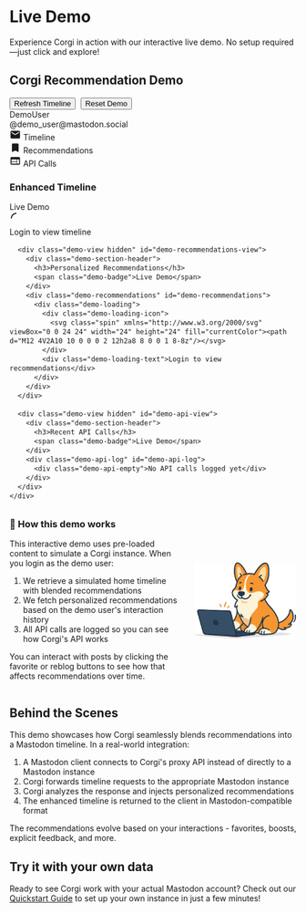 # Live Demo

Experience Corgi in action with our interactive live demo. No setup required—just click and explore!

<div class="corgi-live-demo">
  <div class="demo-header">
    <h2>Corgi Recommendation Demo</h2>
    <div class="demo-controls">
      <button id="demo-refresh-btn" class="corgi-button">Refresh Timeline</button>
      <button id="demo-reset-btn" class="corgi-button" style="margin-left:5px">Reset Demo</button>
    </div>
  </div>
  
  <div class="demo-user-bar">
    <div class="demo-user">
      <div class="demo-avatar"></div>
      <div class="demo-user-info">
        <div class="demo-username">DemoUser</div>
        <div class="demo-instance">@demo_user@mastodon.social</div>
      </div>
    </div>
  </div>
  
  <div class="demo-tabs">
    <div class="demo-tab active" data-view="timeline">
      <svg xmlns="http://www.w3.org/2000/svg" viewBox="0 0 24 24" width="20" height="20" fill="currentColor"><path d="M20 4H4c-1.1 0-1.99.9-1.99 2L2 18c0 1.1.9 2 2 2h16c1.1 0 2-.9 2-2V6c0-1.1-.9-2-2-2zm0 4l-8 5-8-5V6l8 5 8-5v2z"/></svg>
      <span>Timeline</span>
    </div>
    <div class="demo-tab" data-view="recommendations">
      <svg xmlns="http://www.w3.org/2000/svg" viewBox="0 0 24 24" width="20" height="20" fill="currentColor"><path d="M17 3H7c-1.1 0-2 .9-2 2v16l7-3 7 3V5c0-1.1-.9-2-2-2z"/></svg>
      <span>Recommendations</span>
    </div>
    <div class="demo-tab" data-view="api">
      <svg xmlns="http://www.w3.org/2000/svg" viewBox="0 0 24 24" width="20" height="20" fill="currentColor"><path d="M20 4H4c-1.1 0-1.99.9-1.99 2L2 18c0 1.1.9 2 2 2h16c1.1 0 2-.9 2-2V6c0-1.1-.9-2-2-2zm-5 14H4v-4h11v4zm0-5H4V9h11v4zm5 5h-4V9h4v9z"/></svg>
      <span>API Calls</span>
    </div>
  </div>
  
  <div class="demo-container">
    <div class="demo-content">
      <div class="demo-view" id="demo-timeline-view">
        <div class="demo-section-header">
          <h3>Enhanced Timeline</h3>
          <span class="demo-badge">Live Demo</span>
        </div>
        <div class="demo-timeline" id="demo-timeline">
          <div class="demo-loading">
            <div class="demo-loading-icon">
              <svg class="spin" xmlns="http://www.w3.org/2000/svg" viewBox="0 0 24 24" width="24" height="24" fill="currentColor"><path d="M12 4V2A10 10 0 0 0 2 12h2a8 8 0 0 1 8-8z"/></svg>
            </div>
            <div class="demo-loading-text">Login to view timeline</div>
          </div>
        </div>
      </div>
      
      <div class="demo-view hidden" id="demo-recommendations-view">
        <div class="demo-section-header">
          <h3>Personalized Recommendations</h3>
          <span class="demo-badge">Live Demo</span>
        </div>
        <div class="demo-recommendations" id="demo-recommendations">
          <div class="demo-loading">
            <div class="demo-loading-icon">
              <svg class="spin" xmlns="http://www.w3.org/2000/svg" viewBox="0 0 24 24" width="24" height="24" fill="currentColor"><path d="M12 4V2A10 10 0 0 0 2 12h2a8 8 0 0 1 8-8z"/></svg>
            </div>
            <div class="demo-loading-text">Login to view recommendations</div>
          </div>
        </div>
      </div>
      
      <div class="demo-view hidden" id="demo-api-view">
        <div class="demo-section-header">
          <h3>Recent API Calls</h3>
          <span class="demo-badge">Live Demo</span>
        </div>
        <div class="demo-api-log" id="demo-api-log">
          <div class="demo-api-empty">No API calls logged yet</div>
        </div>
      </div>
    </div>
  </div>
</div>

<div class="corgi-card" style="margin-top: 2rem;">
  <div style="display: flex; flex-wrap: wrap; align-items: center; gap: 1.5rem;">
    <div style="flex: 1; min-width: 280px;">
      <h3 style="margin-top: 0;">🔎 How this demo works</h3>
      <p>This interactive demo uses pre-loaded content to simulate a Corgi instance. When you login as the demo user:</p>
      <ol>
        <li>We retrieve a simulated home timeline with blended recommendations</li>
        <li>We fetch personalized recommendations based on the demo user's interaction history</li>
        <li>All API calls are logged so you can see how Corgi's API works</li>
      </ol>
      <p>You can interact with posts by clicking the favorite or reblog buttons to see how that affects recommendations over time.</p>
    </div>
    <div style="flex-shrink: 0; text-align: center;">
      <img src="../assets/corgi-hero.png" alt="Corgi Hero" width="180" style="margin-bottom: 0.5rem;">
    </div>
  </div>
</div>

## Behind the Scenes

This demo showcases how Corgi seamlessly blends recommendations into a Mastodon timeline. In a real-world integration:

1. A Mastodon client connects to Corgi's proxy API instead of directly to a Mastodon instance
2. Corgi forwards timeline requests to the appropriate Mastodon instance
3. Corgi analyzes the response and injects personalized recommendations
4. The enhanced timeline is returned to the client in Mastodon-compatible format

The recommendations evolve based on your interactions - favorites, boosts, explicit feedback, and more.

## Try it with your own data

Ready to see Corgi work with your actual Mastodon account? Check out our [Quickstart Guide](quickstart.md) to set up your own instance in just a few minutes!

<script type="text/javascript">
// This script will be executed when the page loads
document.addEventListener('DOMContentLoaded', function() {
  // Demo data
  const demoUser = {
    id: 'demo_user_123',
    username: 'DemoUser',
    instance: 'mastodon.social',
    avatar: 'https://source.boringavatars.com/beam/120/DemoUser?colors=ffb300,ff8f00,ffca28,ffe082,fff8e1'
  };
  
  // Auto-login on page load
  let isLoggedIn = true;
  
  const demoTimeline = [
    {
      id: 'post_001',
      content: '<p>Just published a new article on decentralized social networks and the future of the Fediverse! <a href="#">Read it here</a></p>',
      created_at: '2025-03-15T14:22:11.000Z',
      account: {
        id: 'user001',
        username: 'techwriter',
        display_name: 'Tech Writer',
        avatar: 'https://source.boringavatars.com/beam/120/user001?colors=ffb300,ff8f00,ffca28,ffe082,fff8e1'
      },
      is_recommendation: true,
      recommendation_reason: 'From an author you might like',
      favorited: false,
      reblogged: false,
      replies_count: 12,
      reblogs_count: 28,
      favourites_count: 43
    },
    {
      id: 'post_002',
      content: '<p>Check out our latest open source contribution to the Fediverse! We\'ve added new accessibility features to our Mastodon client.</p>',
      created_at: '2025-03-15T13:45:22.000Z',
      account: {
        id: 'user002',
        username: 'fediversedev',
        display_name: 'Fediverse Developer',
        avatar: 'https://source.boringavatars.com/beam/120/user002?colors=ffb300,ff8f00,ffca28,ffe082,fff8e1'
      },
      is_recommendation: false,
      favorited: false,
      reblogged: false,
      replies_count: 7,
      reblogs_count: 41,
      favourites_count: 62
    },
    {
      id: 'post_003',
      content: '<p>Excited to announce that our app now supports the new Fediverse recommendation protocol! 🎉</p>',
      created_at: '2025-03-15T12:30:45.000Z',
      account: {
        id: 'user003',
        username: 'productmanager',
        display_name: 'Product Manager',
        avatar: 'https://source.boringavatars.com/beam/120/user003?colors=ffb300,ff8f00,ffca28,ffe082,fff8e1'
      },
      is_recommendation: true,
      recommendation_reason: 'Popular with other users',
      favorited: false,
      reblogged: false,
      replies_count: 15,
      reblogs_count: 76,
      favourites_count: 124
    },
    {
      id: 'post_004',
      content: '<p>Today\'s programming tip: Use pseudonymization techniques to enhance user privacy while still enabling personalization features! 💡</p>',
      created_at: '2025-03-15T11:20:33.000Z',
      account: {
        id: 'user004',
        username: 'coder',
        display_name: 'Coding Tips',
        avatar: 'https://source.boringavatars.com/beam/120/user004?colors=ffb300,ff8f00,ffca28,ffe082,fff8e1'
      },
      is_recommendation: false,
      favorited: false,
      reblogged: false,
      replies_count: 5,
      reblogs_count: 32,
      favourites_count: 87
    },
    {
      id: 'post_005',
      content: '<p>Here\'s my latest sketch - a futuristic Fediverse interface concept where recommendations blend seamlessly with your timeline! <a href="#">#DesignConcept</a></p>',
      created_at: '2025-03-15T10:15:20.000Z',
      account: {
        id: 'user005',
        username: 'uidesigner',
        display_name: 'UI Designer',
        avatar: 'https://source.boringavatars.com/beam/120/user005?colors=ffb300,ff8f00,ffca28,ffe082,fff8e1'
      },
      is_recommendation: true,
      recommendation_reason: 'Recently trending',
      favorited: false,
      reblogged: false,
      replies_count: 9,
      reblogs_count: 24,
      favourites_count: 98
    }
  ];
  
  const demoRecommendations = [
    {
      id: 'rec_001',
      content: '<p>The intersection of privacy and personalization is the next frontier for social media. We need to design systems that respect user autonomy.</p>',
      created_at: '2025-03-15T12:10:45.000Z',
      account: {
        id: 'user006',
        username: 'privacyadvocate',
        display_name: 'Privacy Advocate',
        avatar: 'https://source.boringavatars.com/beam/120/user006?colors=ffb300,ff8f00,ffca28,ffe082,fff8e1'
      },
      recommendation_reason: 'Based on your interests',
      ranking_score: 0.89,
      favorited: false,
      reblogged: false,
      replies_count: 18,
      reblogs_count: 45,
      favourites_count: 132
    },
    {
      id: 'rec_002',
      content: '<p>Just released a new library for building middleware applications on top of ActivityPub! Perfect for adding custom features to Mastodon.</p>',
      created_at: '2025-03-15T11:45:22.000Z',
      account: {
        id: 'user007',
        username: 'opensourcedev',
        display_name: 'Open Source Developer',
        avatar: 'https://source.boringavatars.com/beam/120/user007?colors=ffb300,ff8f00,ffca28,ffe082,fff8e1'
      },
      recommendation_reason: 'From an author you might like',
      ranking_score: 0.85,
      favorited: false,
      reblogged: false,
      replies_count: 7,
      reblogs_count: 36,
      favourites_count: 89
    },
    {
      id: 'rec_003',
      content: '<p>How we built our recommendation engine to be privacy-preserving from day one - new blog post with all the technical details!</p>',
      created_at: '2025-03-15T10:30:15.000Z',
      account: {
        id: 'user008',
        username: 'datascienceethics',
        display_name: 'Data Science Ethics',
        avatar: 'https://source.boringavatars.com/beam/120/user008?colors=ffb300,ff8f00,ffca28,ffe082,fff8e1'
      },
      recommendation_reason: 'Trending in your network',
      ranking_score: 0.81,
      favorited: false,
      reblogged: false,
      replies_count: 12,
      reblogs_count: 54,
      favourites_count: 117
    },
    {
      id: 'rec_004',
      content: '<p>The key to good recommendations isn\'t just algorithms—it\'s transparency. Users should always know why something is recommended to them.</p>',
      created_at: '2025-03-15T09:20:10.000Z',
      account: {
        id: 'user009',
        username: 'userexperience',
        display_name: 'UX Researcher',
        avatar: 'https://source.boringavatars.com/beam/120/user009?colors=ffb300,ff8f00,ffca28,ffe082,fff8e1'
      },
      recommendation_reason: 'Similar to posts you\'ve engaged with',
      ranking_score: 0.78,
      favorited: false,
      reblogged: false,
      replies_count: 9,
      reblogs_count: 28,
      favourites_count: 93
    },
    {
      id: 'rec_005',
      content: '<p>Announcement: Our next community call will focus on open standards for recommendation sharing across Fediverse instances. Join us!</p>',
      created_at: '2025-03-15T08:15:05.000Z',
      account: {
        id: 'user010',
        username: 'fediverseorg',
        display_name: 'Fediverse Organization',
        avatar: 'https://source.boringavatars.com/beam/120/user010?colors=ffb300,ff8f00,ffca28,ffe082,fff8e1'
      },
      recommendation_reason: 'Popular with users like you',
      ranking_score: 0.75,
      favorited: false,
      reblogged: false,
      replies_count: 14,
      reblogs_count: 67,
      favourites_count: 145
    }
  ];
  
  const apiCalls = [
    {
      id: 'api_001',
      method: 'GET',
      endpoint: '/api/v1/timelines/home',
      headers: {
        'Authorization': 'Bearer <redacted>',
        'X-Mastodon-Instance': 'mastodon.social'
      },
      query_params: {
        limit: 20
      },
      response_status: 200,
      timestamp: '2025-03-15T14:30:00.000Z'
    },
    {
      id: 'api_002',
      method: 'GET',
      endpoint: '/api/v1/recommendations',
      headers: {
        'Authorization': 'Bearer <redacted>'
      },
      query_params: {
        user_id: 'demo_user_123',
        limit: 5
      },
      response_status: 200,
      timestamp: '2025-03-15T14:30:01.000Z'
    }
  ];
  
  // DOM elements
  const refreshBtn = document.getElementById('demo-refresh-btn');
  const resetBtn = document.getElementById('demo-reset-btn');
  const views = document.querySelectorAll('.demo-view');
  const timelineContainer = document.getElementById('demo-timeline');
  const recommendationsContainer = document.getElementById('demo-recommendations');
  const apiLogContainer = document.getElementById('demo-api-log');
  
  // State
  let userInteractions = [];
  
  // Auto-initialize the demo
  function initializeDemo() {
    // Load timeline
    loadTimeline();
    
    // Load recommendations
    loadRecommendations();
    
    // Log API calls
    logApiCall('login_auth', 'POST', '/api/v1/oauth/token', {
      'Content-Type': 'application/json'
    }, {
      client_id: '<redacted>',
      client_secret: '<redacted>',
      grant_type: 'password',
      username: demoUser.username,
      password: '<redacted>'
    }, 200);
    
    logApiCall('api_001', 'GET', '/api/v1/timelines/home', {
      'Authorization': 'Bearer <redacted>',
      'X-Mastodon-Instance': 'mastodon.social'
    }, {
      limit: 20
    }, 200);
    
    logApiCall('api_002', 'GET', '/api/v1/recommendations', {
      'Authorization': 'Bearer <redacted>'
    }, {
      user_id: demoUser.id,
      limit: 5
    }, 200);
  }
  
  function loadTimeline() {
    timelineContainer.innerHTML = '';
    
    demoTimeline.forEach(post => {
      const postEl = createPostElement(post);
      timelineContainer.appendChild(postEl);
    });
  }
  
  function loadRecommendations() {
    recommendationsContainer.innerHTML = '';
    
    demoRecommendations.forEach(rec => {
      const recEl = createPostElement(rec, true);
      recommendationsContainer.appendChild(recEl);
    });
  }
  
  function createPostElement(post, isRecommendationView = false) {
    const postEl = document.createElement('div');
    postEl.className = 'demo-post';
    postEl.dataset.postId = post.id;
    
    if (post.is_recommendation && !isRecommendationView) {
      postEl.classList.add('is-recommendation');
    }
    
    const html = `
      <div class="post-header">
        <img class="post-avatar" src="${post.account.avatar}" alt="${post.account.display_name}">
        <div class="post-account-info">
          <div class="post-display-name">${post.account.display_name}</div>
          <div class="post-username">@${post.account.username}</div>
        </div>
      </div>
      ${post.is_recommendation || isRecommendationView ? 
        `<div class="post-recommendation-badge">${post.recommendation_reason}</div>` : ''}
      <div class="post-content">${post.content}</div>
      <div style="display: flex; align-items: center; justify-content: space-between; flex-wrap: wrap;">
        <div class="post-timestamp">${new Date(post.created_at).toLocaleString()}</div>
        ${post.ranking_score ? `<div class="post-ranking-score">Score: ${post.ranking_score.toFixed(2)}</div>` : ''}
      </div>
      <div class="post-actions">
        <button class="post-action-reply">
          <svg xmlns="http://www.w3.org/2000/svg" viewBox="0 0 24 24" width="20" height="20" fill="currentColor">
            <path d="M20 2H4c-1.1 0-1.99.9-1.99 2L2 22l4-4h14c1.1 0 2-.9 2-2V4c0-1.1-.9-2-2-2zm-2 12H6v-2h12v2zm0-3H6V9h12v2zm0-3H6V6h12v2z"/>
          </svg>
          <span>${post.replies_count}</span>
        </button>
        <button class="post-action-reblog ${post.reblogged ? 'active' : ''}" data-post-id="${post.id}">
          <svg xmlns="http://www.w3.org/2000/svg" viewBox="0 0 24 24" width="20" height="20" fill="currentColor">
            <path d="M18 16.08c-.76 0-1.44.3-1.96.77L8.91 12.7c.05-.23.09-.46.09-.7s-.04-.47-.09-.7l7.05-4.11c.54.5 1.25.81 2.04.81 1.66 0 3-1.34 3-3s-1.34-3-3-3-3 1.34-3 3c0 .24.04.47.09.7L8.04 9.81C7.5 9.31 6.79 9 6 9c-1.66 0-3 1.34-3 3s1.34 3 3 3c.79 0 1.5-.31 2.04-.81l7.12 4.16c-.05.21-.08.43-.08.65 0 1.61 1.31 2.92 2.92 2.92 1.61 0 2.92-1.31 2.92-2.92s-1.31-2.92-2.92-2.92z"/>
          </svg>
          <span>${post.reblogs_count}</span>
        </button>
        <button class="post-action-favorite ${post.favorited ? 'active' : ''}" data-post-id="${post.id}">
          <svg xmlns="http://www.w3.org/2000/svg" viewBox="0 0 24 24" width="20" height="20" fill="currentColor">
            <path d="M12 21.35l-1.45-1.32C5.4 15.36 2 12.28 2 8.5 2 5.42 4.42 3 7.5 3c1.74 0 3.41.81 4.5 2.09C13.09 3.81 14.76 3 16.5 3 19.58 3 22 5.42 22 8.5c0 3.78-3.4 6.86-8.55 11.54L12 21.35z"/>
          </svg>
          <span>${post.favourites_count}</span>
        </button>
              </div>
    `;
    
    postEl.innerHTML = html;
    
    // Add event listeners
    const favoriteBtn = postEl.querySelector('.post-action-favorite');
    favoriteBtn.addEventListener('click', function() {
      const postId = this.dataset.postId;
      const post = findPostById(postId);
      
      if (post) {
        post.favorited = !post.favorited;
        if (post.favorited) {
          post.favourites_count++;
          this.classList.add('active');
          logInteraction(postId, 'favorite');
        } else {
          post.favourites_count--;
          this.classList.remove('active');
        }
        this.querySelector('span').textContent = post.favourites_count;
      }
    });
    
    const reblogBtn = postEl.querySelector('.post-action-reblog');
    reblogBtn.addEventListener('click', function() {
      const postId = this.dataset.postId;
      const post = findPostById(postId);
      
      if (post) {
        post.reblogged = !post.reblogged;
        if (post.reblogged) {
          post.reblogs_count++;
          this.classList.add('active');
          logInteraction(postId, 'reblog');
        } else {
          post.reblogs_count--;
          this.classList.remove('active');
        }
        this.querySelector('span').textContent = post.reblogs_count;
      }
    });
    
    return postEl;
  }
  
  function findPostById(postId) {
    // Look in timeline first
    let post = demoTimeline.find(p => p.id === postId);
    if (post) return post;
    
    // Then look in recommendations
    return demoRecommendations.find(p => p.id === postId);
  }
  
  function logInteraction(postId, actionType) {
    const interaction = {
      id: `int_${Date.now()}`,
      user_id: demoUser.id,
      post_id: postId,
      action_type: actionType,
      timestamp: new Date().toISOString()
    };
    
    userInteractions.push(interaction);
    
    // Log API call
    logApiCall(`int_${interaction.id}`, 'POST', '/api/v1/interactions', {
      'Authorization': 'Bearer <redacted>',
      'Content-Type': 'application/json'
    }, {
      user_alias: demoUser.id,
      post_id: postId,
      action_type: actionType,
      context: {
        source: 'demo_timeline',
        recommended: findPostById(postId).is_recommendation
      }
    }, 200);
  }
  
  function logApiCall(id, method, endpoint, headers, params, status) {
    const apiCall = {
      id: id,
      method: method,
      endpoint: endpoint,
      headers: headers,
      params: params,
      response_status: status,
      timestamp: new Date().toISOString()
    };
    
    // Clear empty message if present
    const emptyMessage = apiLogContainer.querySelector('.demo-api-empty');
    if (emptyMessage) {
      apiLogContainer.removeChild(emptyMessage);
    }
    
    // Create API call element
    const apiCallEl = document.createElement('div');
    apiCallEl.className = 'demo-api-call';
    
    const html = `
      <div class="api-call-header">
        <span class="api-call-method ${method.toLowerCase()}">${method}</span>
        <span class="api-call-endpoint">${endpoint}</span>
        <span class="api-call-status status-${Math.floor(status/100)}xx">${status}</span>
        <span class="api-call-timestamp">${new Date(apiCall.timestamp).toLocaleTimeString()}</span>
      </div>
      <div class="api-call-details">
        <div class="api-call-section">
          <div class="api-call-section-title">Headers</div>
          <pre class="api-call-code">${JSON.stringify(headers, null, 2)}</pre>
        </div>
        <div class="api-call-section">
          <div class="api-call-section-title">${method === 'GET' ? 'Query Params' : 'Request Body'}</div>
          <pre class="api-call-code">${JSON.stringify(params, null, 2)}</pre>
        </div>
      </div>
    `;
    
    apiCallEl.innerHTML = html;
    
    // Add to container at the top
    apiLogContainer.insertBefore(apiCallEl, apiLogContainer.firstChild);
  }
  
  function refreshTimeline() {
    console.log("Refreshing timeline...");
    
    // Display a temporary loading indicator
    timelineContainer.innerHTML = `
      <div class="demo-loading">
        <div class="demo-loading-icon">
          <svg class="spin" xmlns="http://www.w3.org/2000/svg" viewBox="0 0 24 24" width="24" height="24" fill="currentColor"><path d="M12 4V2A10 10 0 0 0 2 12h2a8 8 0 0 1 8-8z"/></svg>
        </div>
        <div class="demo-loading-text">Refreshing timeline...</div>
      </div>
    `;
    
    recommendationsContainer.innerHTML = `
      <div class="demo-loading">
        <div class="demo-loading-icon">
          <svg class="spin" xmlns="http://www.w3.org/2000/svg" viewBox="0 0 24 24" width="24" height="24" fill="currentColor"><path d="M12 4V2A10 10 0 0 0 2 12h2a8 8 0 0 1 8-8z"/></svg>
        </div>
        <div class="demo-loading-text">Updating recommendations...</div>
      </div>
    `;
    
    // If there are interactions, modify recommendations based on them
    if (userInteractions.length > 0) {
      // Simulate algorithm updating recommendations based on interactions
      updateRecommendations();
    }
    
    // Simulate a short delay for realism
    setTimeout(() => {
      // Reload timeline
      loadTimeline();
      
      // Reload recommendations
      loadRecommendations();
      
      // Log API calls
      logApiCall(`refresh_${Date.now()}`, 'GET', '/api/v1/timelines/home', {
        'Authorization': 'Bearer <redacted>',
        'X-Mastodon-Instance': 'mastodon.social'
      }, {
        limit: 20
      }, 200);
      
      logApiCall(`recommendations_${Date.now()}`, 'GET', '/api/v1/recommendations', {
        'Authorization': 'Bearer <redacted>'
      }, {
        user_id: demoUser.id,
        limit: 5
      }, 200);
    }, 500);
  }
  
  function updateRecommendations() {
    // Get favorite and reblog interactions
    const favoriteInteractions = userInteractions.filter(i => i.action_type === 'favorite');
    const reblogInteractions = userInteractions.filter(i => i.action_type === 'reblog');
    
    // Always make some changes to demonstrate refresh is working
    // Shuffle recommendations to simulate changes
    demoRecommendations.sort(() => Math.random() - 0.5);
    
    // Slightly boost scores
    demoRecommendations.forEach(rec => {
      // Reset if too high
      if (rec.ranking_score > 0.92) {
        rec.ranking_score = Math.max(0.65, rec.ranking_score - 0.15);
      } else {
        // Otherwise increase
        rec.ranking_score = Math.min(0.95, rec.ranking_score + 0.03);
      }
    });
    
    if (favoriteInteractions.length > 0 || reblogInteractions.length > 0) {
      // Update recommendation reasons
      if (favoriteInteractions.length > reblogInteractions.length) {
        demoRecommendations[0].recommendation_reason = 'Based on posts you favorited';
        demoRecommendations[1].recommendation_reason = 'Similar to content you liked';
      } else if (reblogInteractions.length > 0) {
        demoRecommendations[0].recommendation_reason = 'Similar to posts you boosted';
        demoRecommendations[1].recommendation_reason = 'Matches your sharing pattern';
      }
      
      // Also update timeline recommendations
      const timelineRecs = demoTimeline.filter(p => p.is_recommendation);
      if (timelineRecs.length > 0) {
        // Update reasons
        if (favoriteInteractions.length > 0) {
          timelineRecs[0].recommendation_reason = 'Based on posts you favorited';
          if (timelineRecs.length > 1) {
            timelineRecs[1].recommendation_reason = 'Matches your recent interests';
          }
        } else if (reblogInteractions.length > 0) {
          timelineRecs[0].recommendation_reason = 'Similar to posts you boosted';
          if (timelineRecs.length > 1) {
            timelineRecs[1].recommendation_reason = 'Content your network might like';
          }
        }
      }
    }
    
    // Shuffle timeline slightly to show a refresh happened
    demoTimeline.sort(() => Math.random() - 0.3);
  }
  
  function resetDemo() {
    userInteractions = [];
    
    // Reset timeline
    timelineContainer.innerHTML = `
      <div class="demo-loading">
        <div class="demo-loading-icon">
          <svg class="spin" xmlns="http://www.w3.org/2000/svg" viewBox="0 0 24 24" width="24" height="24" fill="currentColor"><path d="M12 4V2A10 10 0 0 0 2 12h2a8 8 0 0 1 8-8z"/></svg>
        </div>
        <div class="demo-loading-text">Loading timeline...</div>
      </div>
    `;
    
    // Reset recommendations
    recommendationsContainer.innerHTML = `
      <div class="demo-loading">
        <div class="demo-loading-icon">
          <svg class="spin" xmlns="http://www.w3.org/2000/svg" viewBox="0 0 24 24" width="24" height="24" fill="currentColor"><path d="M12 4V2A10 10 0 0 0 2 12h2a8 8 0 0 1 8-8z"/></svg>
        </div>
        <div class="demo-loading-text">Loading recommendations...</div>
      </div>
    `;
    
    // Reset API log
    apiLogContainer.innerHTML = `
      <div class="demo-api-empty">No API calls logged yet</div>
    `;
    
    // Reset post state
    demoTimeline.forEach(post => {
      post.favorited = false;
      post.reblogged = false;
      // Reset counts to original values
      if (post.id === 'post_001') {
        post.favourites_count = 43;
        post.reblogs_count = 28;
      } else if (post.id === 'post_002') {
        post.favourites_count = 62;
        post.reblogs_count = 41;
      } else if (post.id === 'post_003') {
        post.favourites_count = 124;
        post.reblogs_count = 76;
      } else if (post.id === 'post_004') {
        post.favourites_count = 87;
        post.reblogs_count = 32;
      } else if (post.id === 'post_005') {
        post.favourites_count = 98;
        post.reblogs_count = 24;
      }
    });
    
    demoRecommendations.forEach(rec => {
      rec.favorited = false;
      rec.reblogged = false;
      // Reset ranking scores
      if (rec.id === 'rec_001') {
        rec.ranking_score = 0.89;
      } else if (rec.id === 'rec_002') {
        rec.ranking_score = 0.85;
      } else if (rec.id === 'rec_003') {
        rec.ranking_score = 0.81;
      } else if (rec.id === 'rec_004') {
        rec.ranking_score = 0.78;
      } else if (rec.id === 'rec_005') {
        rec.ranking_score = 0.75;
      }
    });
    
    // Reload the demo
    setTimeout(initializeDemo, 500);
  }
  
  // Event listeners
  refreshBtn.addEventListener('click', function() {
    refreshTimeline();
  });
  resetBtn.addEventListener('click', resetDemo);
  
  // Initialize demo on page load
  initializeDemo();
  
  // Update for tabs instead of nav items
  const tabItems = document.querySelectorAll('.demo-tab');
  
  tabItems.forEach(tabItem => {
    tabItem.addEventListener('click', function() {
      // Remove active class from all tabs
      tabItems.forEach(item => item.classList.remove('active'));
      // Add active class to clicked tab
      this.classList.add('active');
      
      // Hide all views
      views.forEach(view => view.classList.add('hidden'));
      
      // Show selected view
      const viewName = this.dataset.view;
      document.getElementById(`demo-${viewName}-view`).classList.remove('hidden');
    });
  });
});
</script>